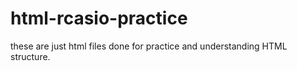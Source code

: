 # html-rcasio-practice
these are just html files done for practice and understanding HTML structure.


